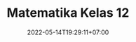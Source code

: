 ---
title: "Matematika Kelas 12"
date: 2022-05-14T19:29:11+07:00
draft: false
type: docs
weight: 12
---